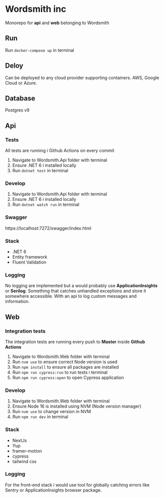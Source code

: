 # Wordsmith inc

Monorepo for **api** and **web** belonging to Wordsmith

## Run
Run `docker-compose up` in terminal

## Deloy
Can be deployed to any cloud provider supporting containers. AWS, Google Cloud or Azure.

## Database
Postgres v9

## Api

### Tests
All tests are running i Github Actions on every commit

1. Navigate to Wordsmith.Api folder with terminal
2. Ensure .NET 6 i installed locally
3. Run `dotnet test` in terminal

### Develop
1. Navigate to Wordsmith.Api folder with terminal
2. Ensure .NET 6 i installed locally
3. Run `dotnet watch run` in terminal

### Swagger
https://localhost:7272/swagger/index.html

### Stack
- .NET 6 
- Entity framework
- Fluent Validation

### Logging
No logging are implemented but a would probably use **ApplicationInsights** or **Serilog**. Something that catches unhandled exceptions and store it somewhere accessible. With an api to log custom messages and information. 

## Web

### Integration tests
The integration tests are running every push to **Master** inside **Github Actions**

1. Navigate to Wordsmith.Web folder with terminal
2. Run `nvm use` to ensure correct Node version is used
3. Run `npm install` to ensure all packages are installed
4. Run `npm run cypress:run` to run tests i terminal
5. Run `npm run cypress:open` to open Cypress application

### Develop
1. Navigate to Wordsmith.Web folder with terminal
2. Ensure Node 16 is installed using NVM (Node version manager)
3. Run `nvm use` to change version in NVM
4. Run `npm run dev` in terminal

### Stack
- NextJs
- Yup
- framer-motion
- cypress
- tailwind css

### Logging
For the front-end stack i would use tool for globally catching errors like Sentry or ApplicationInsights browser package. 
